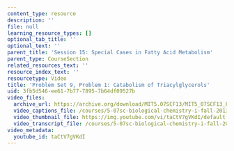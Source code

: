 ```yaml
---
content_type: resource
description: ''
file: null
learning_resource_types: []
optional_tab_title: ''
optional_text: ''
parent_title: 'Session 15: Special Cases in Fatty Acid Metabolism'
parent_type: CourseSection
related_resources_text: ''
resource_index_text: ''
resourcetype: Video
title: 'Problem Set 9, Problem 1: Catabolism of Triacylglycerols'
uid: 3fb5d546-ee61-7b77-7895-7b64df09527b
video_files:
  archive_url: https://archive.org/download/MIT5.07SCF13/MIT5_07SCF13_Pset9_Q1_300k.mp4
  video_captions_file: /courses/5-07sc-biological-chemistry-i-fall-2013/b5856b2da9ab57e89b81adcc34c4bb93_taCtV7gVKdI.vtt
  video_thumbnail_file: https://img.youtube.com/vi/taCtV7gVKdI/default.jpg
  video_transcript_file: /courses/5-07sc-biological-chemistry-i-fall-2013/cbe7fa92f6a1cdb147fb6a61d6326d62_taCtV7gVKdI.pdf
video_metadata:
  youtube_id: taCtV7gVKdI
---
```

